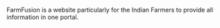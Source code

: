 FarmFusion is a website particularly for the Indian Farmers to provide all information in one portal.
